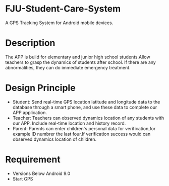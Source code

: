 # FJU-Student-Care-System
A GPS Tracking System for Android mobile devices.



# Description
The APP is build for elementary and junior high school students.Allow teachers to grasp the dynamics of students after school. If there are any abnormalities, they can do immediate emergency treatment.

# Design Principle
* Student: Send real-time GPS location latitude and longitude data to the database through a smart phone, and use these data to complete our APP application. 
* Teacher: Teachers can observed dynamics location of any students with our APP. Include real-time location and history record.
* Parent: Parents can enter children's  personal data for verification,for example ID numbrer the last four.If verification success would can observed dynamics location of children.

# Requirement
* Versions Below Android 9.0
* Start GPS
